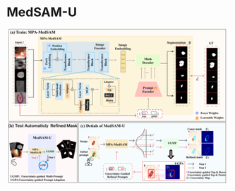# MedSAM-U

![The overall framework of MedSAM-U. The framework is presented through three key illustrations: (a) the training process of MPA-MedSAM, (b) a comprehensive work flow in the inference time, and (c) a simplified diagram that illustrates the user interaction process.](https://github.com/Zhounan1222/MedSAM-U/blob/main/framework.png)
